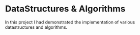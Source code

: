 # DataStructures & Algorithms
In this project I had demonstrated the implementation of various datastructures and algorithms.
